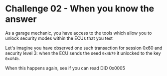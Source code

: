 # Challenge 02 - When you know the answer

As a garage mechanic, you have access to the tools which allow you to unlock security modes within the ECUs that you test

Let's imagine you have observed one such transaction for session 0x60 and security level 3: when the ECU sends the seed `0x4b79` it unlocked to the key `0x4f4b`.

When this happens again, see if you can read DID 0x0005

